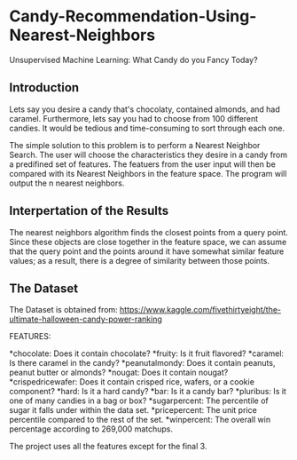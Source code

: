 # Candy-Recommendation-Using-Nearest-Neighbors
Unsupervised Machine Learning: What Candy do you Fancy Today? 

Introduction
------------------------------
Lets say you desire a candy that's chocolaty, contained almonds, and had caramel. Furthermore, lets say you had to choose from 100 different candies. It would be tedious and time-consuming to sort through each one.

The simple solution to this problem is to perform a Nearest Neighbor Search. The user will choose the characteristics they desire in a candy from a predifined set of features. The featuers from the user input will then be compared with its Nearest Neighbors in the feature space. The program will output the n nearest neighbors.

Interpertation of the Results
-----------------------------
The nearest neighbors algorithm finds the closest points from a query point. Since these objects are close together in the feature space, we can assume that the query point and the points around it have somewhat similar feature values; as a result, there is a degree of similarity between those points.

The Dataset
-----------------------------
The Dataset is obtained from: https://www.kaggle.com/fivethirtyeight/the-ultimate-halloween-candy-power-ranking

FEATURES:

*chocolate: Does it contain chocolate?
*fruity: Is it fruit flavored?
*caramel: Is there caramel in the candy?
*peanutalmondy: Does it contain peanuts, peanut butter or almonds?
*nougat: Does it contain nougat?
*crispedricewafer: Does it contain crisped rice, wafers, or a cookie component?
*hard: Is it a hard candy?
*bar: Is it a candy bar?
*pluribus: Is it one of many candies in a bag or box?
*sugarpercent: The percentile of sugar it falls under within the data set.
*pricepercent: The unit price percentile compared to the rest of the set.
*winpercent: The overall win percentage according to 269,000 matchups.

The project uses all the features except for the final 3.



